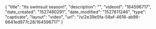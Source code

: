 {
    "title": "Its swimsuit season!",
    "description": "",
    "videoid": "164596717",
    "date_created": "1527480291",
    "date_modified": "1527611246",
    "type": "captivate",
    "layout": "video",
    "url": "\/v\/2e39e5fa-58af-4618-ab96-6641ed977c28\/164596717"
}